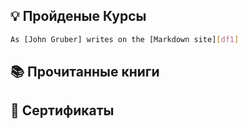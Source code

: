 ## 💡 Пройденые Курсы

```sh
As [John Gruber] writes on the [Markdown site][df1]
```

## 📚 Прочитанные книги
## 📜 Сертификаты

[df1]: <https://www.youtube.com/watch?v=ziOQ8wkmnSE&list=PLAma_mKffTOSUkXp26rgdnC0PicnmnDak>
